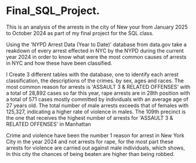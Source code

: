 # Final_SQL_Project.
This is an analysis of the arrests in the city of New your from January 2025 to October 2024 as part of my final project for the SQL class. 

Using the 'NYPD Arrest Data (Year to Date)' database from data.gov take a reakdown of every arrest effected in NYC by the NYPD during the current year 2024 in order to know what were the most common causes of arrests in NYC and how these have been classified. 

I Create 3 different tables with the database, one to identify each arrest classification, the descriptions of the crimes. by sex, ages and races.
The most common reason for arrests is 'ASSAULT 3 & RELATED OFFENSES' with a total of 28,892 cases so far this year, rape arrests are in 28th position with a total of 571 cases mostly committed by individuals with an average age of 27 years old. The total number of male arrests exceeds that of females with 125,327, indicating a higher rate of violence in males. The 109th precinct is the one that receives the highest number of arrests for 'ASSAULT 3 & RELATED OFFENSES' in Manhattan

Crime and violence have been the number 1 reason for arrest in New York City in the year 2024 and not arrests for rape, for the most part these arrests for violence are carried out against male individuals, which shows, In this city the chances of being beaten are higher than being robbed.



